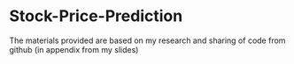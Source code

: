 # Stock-Price-Prediction
The materials provided are based on my research and sharing of code from github (in appendix from my slides)
